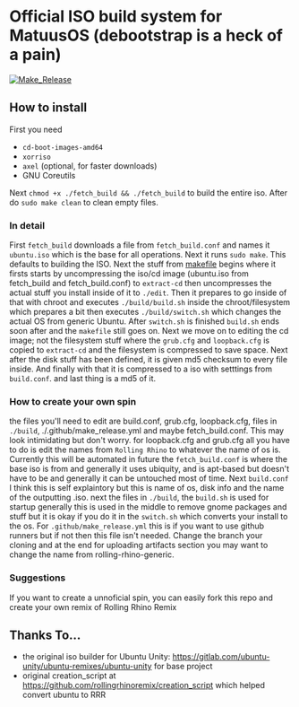 # Official ISO build system for MatuusOS (debootstrap is a heck of a pain)
[![Make_Release](https://github.com/TenTypekMatus/RRR-builder/actions/workflows/make_release.yml/badge.svg?event=workflow_run)](https://github.com/TenTypekMatus/RRR-builder/actions/workflows/make_release.yml)
## How to install
First you need 
- `cd-boot-images-amd64`
- `xorriso`
- `axel` (optional, for faster downloads)
- GNU Coreutils

Next `chmod +x ./fetch_build && ./fetch_build` to build the entire iso.
After do `sudo make clean` to clean empty files.


### In detail
First `fetch_build` downloads a file from `fetch_build.conf` and names it `ubuntu.iso` which
is the base for all operations. Next it runs `sudo make`. This defaults to building the ISO.
Next the stuff from [makefile](https://github.com/rollingrhinoremix/RRR-builder/blob/master/Makefile) begins 
where it firsts starts by uncompressing the iso/cd image 
(ubuntu.iso from fetch_build and fetch_build.conf) to `extract-cd` then 
uncompresses the actual stuff you install inside of it to `./edit`.
Then it prepares to go inside of that with chroot and executes
`./build/build.sh` inside the chroot/filesystem which prepares a bit
then executes `./build/switch.sh` which changes the actual OS from generic Ubuntu.
After `switch.sh` is finished `build.sh` ends soon after and the `makefile` still
goes on. Next we move on to editing the cd image; not the filesystem stuff
where the `grub.cfg` and `loopback.cfg` is copied to `extract-cd` and the
filesystem is compressed to save space. Next after the disk stuff has been
defined, it is given md5 checksum to every file inside. And finally with that it is
compressed to a iso with setttings from `build.conf`. and last thing is a md5 of it.


### How to create your own spin
the files you'll need to edit are build.conf, grub.cfg, loopback.cfg, files in `./build`,
./.github/make_release.yml and maybe fetch_build.conf.
This may look intimidating but don't worry.
for loopback.cfg and grub.cfg all you have to do is edit the names from
`Rolling Rhino` to whatever the name of os is. Currently this will be automated in future
the `fetch_build.conf` is where the base iso is from and generally it uses ubiquity,
and is apt-based but doesn't have to be and generally it can be untouched most of time.
Next `build.conf` I think this is self explaintory but this is name of os, disk info
and the name of the outputting .iso.
next the files in `./build`, the `build.sh` is used for startup generally this is used
in the middle to remove gnome packages and stuff but it is okay if you do it in the
`switch.sh` which converts your install to the os. For `.github/make_release.yml` this
is if you want to use github runners but if not then this file isn't needed. Change 
the branch your cloning and at the end for uploading artifacts section you may want to
change the name from rolling-rhino-generic.


### Suggestions
If you want to create a unnoficial spin, you can easily fork this repo and create your
own remix of Rolling Rhino Remix

## Thanks To...
* the original iso builder for Ubuntu Unity: https://gitlab.com/ubuntu-unity/ubuntu-remixes/ubuntu-unity for base project
* original creation_script at https://github.com/rollingrhinoremix/creation_script which helped convert ubuntu to RRR